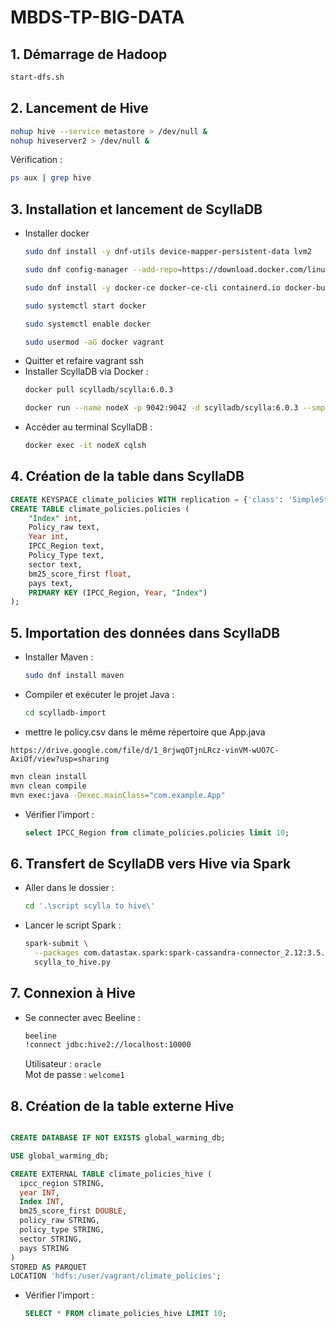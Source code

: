 # MBDS-TP-BIG-DATA

## 1. Démarrage de Hadoop

```sh
start-dfs.sh
```

## 2. Lancement de Hive

```sh
nohup hive --service metastore > /dev/null &
nohup hiveserver2 > /dev/null &
```
Vérification :
```sh
ps aux | grep hive
```

## 3. Installation et lancement de ScyllaDB
- Installer docker
  ```sh
  sudo dnf install -y dnf-utils device-mapper-persistent-data lvm2

  sudo dnf config-manager --add-repo=https://download.docker.com/linux/centos/docker-ce.repo

  sudo dnf install -y docker-ce docker-ce-cli containerd.io docker-buildx-plugin docker-compose-plugin

  sudo systemctl start docker

  sudo systemctl enable docker

  sudo usermod -aG docker vagrant
  ```
- Quitter et refaire vagrant ssh
- Installer ScyllaDB via Docker :
  ```sh
  docker pull scylladb/scylla:6.0.3
  ```
  ```sh
  docker run --name nodeX -p 9042:9042 -d scylladb/scylla:6.0.3 --smp 1
  ```
- Accéder au terminal ScyllaDB :
  ```sh
  docker exec -it nodeX cqlsh
  ```

## 4. Création de la table dans ScyllaDB

```sql
CREATE KEYSPACE climate_policies WITH replication = {'class': 'SimpleStrategy', 'replication_factor': 1};
CREATE TABLE climate_policies.policies (
    "Index" int,
    Policy_raw text,
    Year int,
    IPCC_Region text,
    Policy_Type text,
    sector text,
    bm25_score_first float,
    pays text,
    PRIMARY KEY (IPCC_Region, Year, "Index")
);
```

## 5. Importation des données dans ScyllaDB

- Installer Maven :
  ```sh
  sudo dnf install maven
  ```
- Compiler et exécuter le projet Java :
  ```sh
  cd scylladb-import
  ```
-  mettre le policy.csv dans le même répertoire que App.java

  ```url
  https://drive.google.com/file/d/1_8rjwqOTjnLRcz-vinVM-wUO7C-AxiOf/view?usp=sharing
  ```
  ```sh
  mvn clean install
  mvn clean compile
  mvn exec:java -Dexec.mainClass="com.example.App"
  ```
- Vérifier l'import :
  ```sql
  select IPCC_Region from climate_policies.policies limit 10;
  ```

## 6. Transfert de ScyllaDB vers Hive via Spark

- Aller dans le dossier :
  ```sh
  cd '.\script scylla to hive\'
  ```
- Lancer le script Spark :
  ```sh
  spark-submit \
    --packages com.datastax.spark:spark-cassandra-connector_2.12:3.5.0 \
    scylla_to_hive.py
  ```

## 7. Connexion à Hive

- Se connecter avec Beeline :
  ```sh
  beeline
  !connect jdbc:hive2://localhost:10000
  ```
  Utilisateur : `oracle`  
  Mot de passe : `welcome1`

## 8. Création de la table externe Hive

```sql

CREATE DATABASE IF NOT EXISTS global_warming_db;

USE global_warming_db;

CREATE EXTERNAL TABLE climate_policies_hive (
  ipcc_region STRING,
  year INT,
  Index INT,
  bm25_score_first DOUBLE,
  policy_raw STRING,
  policy_type STRING,
  sector STRING,
  pays STRING
)
STORED AS PARQUET
LOCATION 'hdfs:/user/vagrant/climate_policies';
```

- Vérifier l'import :
  ```sql
  SELECT * FROM climate_policies_hive LIMIT 10;
  ```

